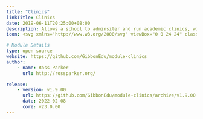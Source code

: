 ```yaml
---
title: "Clinics"
linkTitle: Clinics
date: 2019-06-11T20:25:00+08:00
description: Allows a school to adminsiter and run academic clinics, with some students assigned to clinics based on departmental needs, and others signing up themselves.
icon: <svg xmlns="http://www.w3.org/2000/svg" viewBox="0 0 24 24" class="w-8"><path class="fill-primary" d="M21 14v5a2 2 0 0 1-2 2H5a2 2 0 0 1-2-2v-5h3a1 1 0 0 0 .83-.45L10 8.8l5.17 7.75a1 1 0 0 0 1.66 0l1.7-2.55H21z"/><path  class="fill-current" d="M21 12h-3a1 1 0 0 0-.83.45L16 14.2l-5.17-7.75a1 1 0 0 0-1.66 0L5.47 12H3V5c0-1.1.9-2 2-2h14a2 2 0 0 1 2 2v7z"/></svg>

# Module Details
type: open source
website: https://github.com/GibbonEdu/module-clinics
author:
    - name: Ross Parker
      url: http://rossparker.org/

release:
    - version: v1.9.00
      url: https://github.com/GibbonEdu/module-clinics/archive/v1.9.00.zip
      date: 2022-02-08
      core: v23.0.00
---
```

